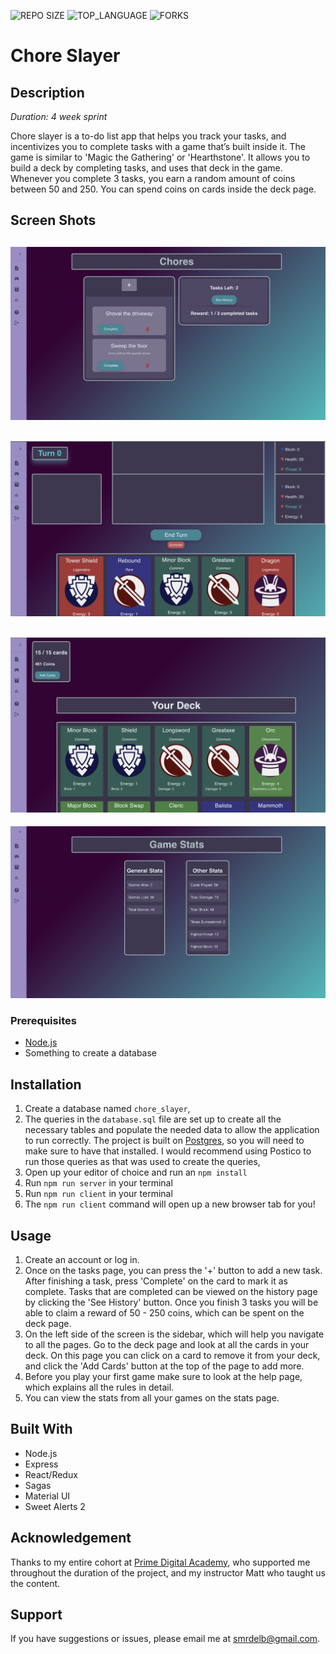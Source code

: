 ![REPO SIZE](https://img.shields.io/github/repo-size/scottbromander/the_marketplace.svg?style=flat-square)
![TOP_LANGUAGE](https://img.shields.io/github/languages/top/scottbromander/the_marketplace.svg?style=flat-square)
![FORKS](https://img.shields.io/github/forks/scottbromander/the_marketplace.svg?style=social)

# Chore Slayer

## Description

_Duration: 4 week sprint_

Chore slayer is a to-do list app that helps you track your tasks, and incentivizes you to complete tasks with a game that’s built inside it. The game is similar to 'Magic the Gathering' or 'Hearthstone'. It allows you to build a deck by completing tasks, and uses that deck in the game. Whenever you complete 3 tasks, you earn a random amount of coins between 50 and 250. You can spend coins on cards inside the deck page. 


## Screen Shots

![pic_1](./public/pic_1.png)
----
![pic_2](./public/pic_2.png)
----
![pic_3](./public/pic_3.png)
----
![pic_4](./public/pic_4.png)

### Prerequisites

- [Node.js](https://nodejs.org/en/)
- Something to create a database

## Installation

1. Create a database named `chore_slayer`,
2. The queries in the `database.sql` file are set up to create all the necessary tables and populate the needed data to allow the application to run correctly. The project is built on [Postgres](https://www.postgresql.org/download/), so you will need to make sure to have that installed. I would recommend using Postico to run those queries as that was used to create the queries, 
3. Open up your editor of choice and run an `npm install`
4. Run `npm run server` in your terminal
5. Run `npm run client` in your terminal
6. The `npm run client` command will open up a new browser tab for you!

## Usage

1. Create an account or log in.
2. Once on the tasks page, you can press the '+' button to add a new task. After finishing a task, press 'Complete' on the card to mark it as complete. Tasks that are completed can be viewed on the history page by clicking the 'See History' button. Once you finish 3 tasks you will be able to claim a reward of 50 - 250 coins, which can be spent on the deck page.
3. On the left side of the screen is the sidebar, which will help you navigate to all the pages. Go to the deck page and look at all the cards in your deck. On this page you can click on a card to remove it from your deck, and click the 'Add Cards' button at the top of the page to add more.
4. Before you play your first game make sure to look at the help page, which explains all the rules in detail.
5. You can view the stats from all your games on the stats page. 

## Built With

- Node.js
- Express
- React/Redux
- Sagas
- Material UI 
- Sweet Alerts 2

## Acknowledgement
Thanks to my entire cohort at [Prime Digital Academy](www.primeacademy.io), who supported me throughout the duration of the project, and my instructor Matt who taught us the content.

## Support
If you have suggestions or issues, please email me at smrdelb@gmail.com.